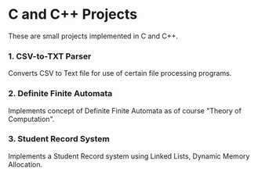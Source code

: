 # C and C++ Projects

These are small projects implemented in C and C++.

### 1. CSV-to-TXT Parser
  Converts CSV to Text file for use of certain file processing programs.

### 2. Definite Finite Automata
  Implements concept of Definite Finite Automata as of course "Theory of Computation".
 
### 3. Student Record System
  Implements a Student Record system using Linked Lists, Dynamic Memory Allocation.
